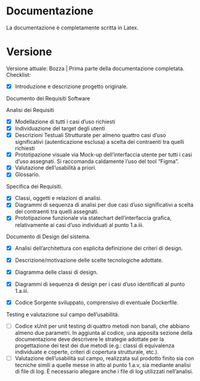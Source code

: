 # Documentazione
La documentazione è completamente scritta in Latex. 
# Versione
Versione attuale: Bozza | Prima parte della documentazione completata.  
Checklist:  

- [x] Introduzione e descrizione progetto originale.  


Documento dei Requisiti Software  

Analisi dei Requisiti  
- [x] Modellazione di tutti i casi d’uso richiesti  
- [x] Individuazione del target degli utenti  
- [x] Descrizioni Testuali Strutturate per almeno quattro casi d’uso significativi (autenticazione esclusa) a scelta dei contraenti tra quelli richiesti  
- [x] Prototipazione visuale via Mock-up dell’interfaccia utente per tutti i casi d’uso assegnati. Si raccomanda caldamente l’uso del tool “Figma”.  
- [x] Valutazione dell’usabilità a priori.  
- [x] Glossario.  
        
Specifica dei Requisiti.  

- [x] Classi, oggetti e relazioni di analisi.  
- [x] Diagrammi di sequenza di analisi per due casi d’uso significativi a scelta dei contraenti tra quelli assegnati.  
- [x] Prototipazione funzionale via statechart dell’interfaccia grafica, relativamente ai casi d’uso individuati al punto 1.a.iii.  
        
Documento di Design del sistema.

- [x] Analisi dell’architettura con esplicita definizione dei criteri di design.  
- [x] Descrizione/motivazione delle scelte tecnologiche adottate.  
- [x] Diagramma delle classi di design.  
- [x] Diagrammi di sequenza di design per i casi d’uso identificati al punto 1.a.iii.  
        
- [x] Codice Sorgente sviluppato, comprensivo di eventuale Dockerfile. 

Testing e valutazione sul campo dell’usabilità.  

- [ ] Codice xUnit per unit testing di quattro metodi non banali, che abbiano almeno due parametri. In aggiunta al codice, una apposita sezione della documentazione deve descrivere le strategie adottate per la progettazione dei test dei due metodi (e.g.: classi di equivalenza individuate e coperte, criteri di copertura strutturale, etc.).   
- [ ] Valutazione dell’usabilità sul campo, realizzata sul prodotto finito sia con tecniche simili a quelle messe in atto al punto 1.a.v, sia mediante analisi di file di log. È necessario allegare anche i file di log utilizzati nell’analisi.  
